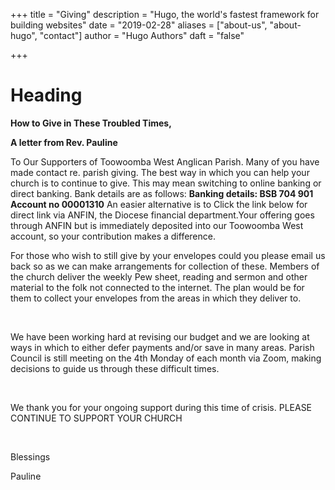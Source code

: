 +++
title = "Giving"
description = "Hugo, the world's fastest framework for building websites"
date = "2019-02-28"
aliases = ["about-us", "about-hugo", "contact"]
author = "Hugo Authors"
daft = "false"

+++
# Heading
**How to Give in These Troubled Times,**

**A letter from Rev. Pauline**

To Our Supporters of Toowoomba West Anglican Parish. Many of you have made contact re. parish giving.
The best way in which you can help your church is to continue to give.
This may mean switching to online banking or direct banking. 
Bank details are as follows: 
**Banking details:    BSB 704 901   Account no 00001310**
An easier alternative is to Click the link below for direct link via ANFIN, the
Diocese financial department.Your offering goes through ANFIN but is immediately deposited into our Toowoomba West account, so your contribution makes a difference.



For those who wish to still give by your envelopes could you please email us
back so as we can make arrangements for collection of these. 
Members of the church deliver the weekly Pew sheet, reading and sermon
and other material to the folk not connected to the internet.
The plan would be for them to collect your envelopes from the areas
in which they deliver to.

​

We have been working hard at revising our budget and we are looking
at ways in which to either defer payments and/or save in many areas.
Parish Council is still meeting on the 4th Monday of each month via Zoom,
making decisions to guide us through these difficult times.

​

We thank you for your ongoing support during this time of crisis.
PLEASE CONTINUE TO SUPPORT YOUR CHURCH

​

Blessings 

Pauline
